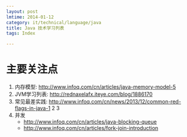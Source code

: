 ```yaml
---
layout: post
lmtime: 2014-01-12
category: it/technical/language/java
title: Java 技术学习列表
tags: Index

---
```


# 主要关注点
1. 内存模型: http://www.infoq.com/cn/articles/java-memory-model-5
2. JVM学习列表: http://rednaxelafx.iteye.com/blog/1886170
3. 常见最差实践: http://www.infoq.com/cn/news/2013/12/common-red-flags-in-java-1    2 3
4. 并发
    - http://www.infoq.com/cn/articles/java-blocking-queue
    - http://www.infoq.com/cn/articles/fork-join-introduction

